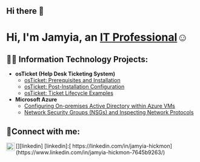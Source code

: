 ## Hi there 👋
<h1>Hi, I'm Jamyia, an <a href="[https://linkedin.com/in/jamyia hickmon](https://www.linkedin.com/in/jamyia-hickmon-7645b9263/)">IT Professional</a>☺</h1>

<h2>👨‍💻 Information Technology Projects:</h2>

- <b>osTicket (Help Desk Ticketing System)</b>
  - [osTicket: Prerequisites and Installation](https://github.com/JHickmon/osticket-prereqs)
  - [osTicket: Post-Installation Configuration](https://github.com/JHickmon/post-install-config)
  - [osTicket: Ticket Lifecycle Examples](https://github.com/JHickmon/ticket-lifecycle)
- <b>Microsoft Azure</b>
  - [Configuring On-premises Active Directory within Azure VMs](https://github.com/JHickmon/configure-ad)
  - [Network Security Groups (NSGs) and Inspecting Network Protocols](https://github.com/JHickmon/azure-network-protocols)

<h2>🤳Connect with me:</h2>
[<img align="left" alt="jamyia-hickmon | LinkedIn" width="22px" src="https://cdn.jsdelivr.net/npm/simple-icons@v3/icons/linkedin.svg" />][linkedin]
[linkedin]:[ https://linkedin.com/in/jamyia-hickmon](https://www.linkedin.com/in/jamyia-hickmon-7645b9263/)
<!--
**JHickmon/JHickmon** is a ✨ _special_ ✨ repository because its `README.md` (this file) appears on your GitHub profile.

Here are some ideas to get you started:

- 🔭 I’m currently working on ...
- 🌱 I’m currently learning ...
- 👯 I’m looking to collaborate on ...
- 🤔 I’m looking for help with ...
- 💬 Ask me about ...
- 📫 How to reach me: ...
- 😄 Pronouns: ...
- ⚡ Fun fact: ...
-->
